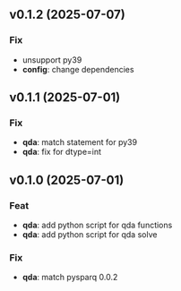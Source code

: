 ## v0.1.2 (2025-07-07)

### Fix

- unsupport py39
- **config**: change dependencies


## v0.1.1 (2025-07-01)

### Fix

- **qda**: match statement for py39
- **qda**: fix for dtype=int

## v0.1.0 (2025-07-01)

### Feat

- **qda**: add python script for qda functions
- **qda**: add python script for qda solve

### Fix

- **qda**: match pysparq 0.0.2
